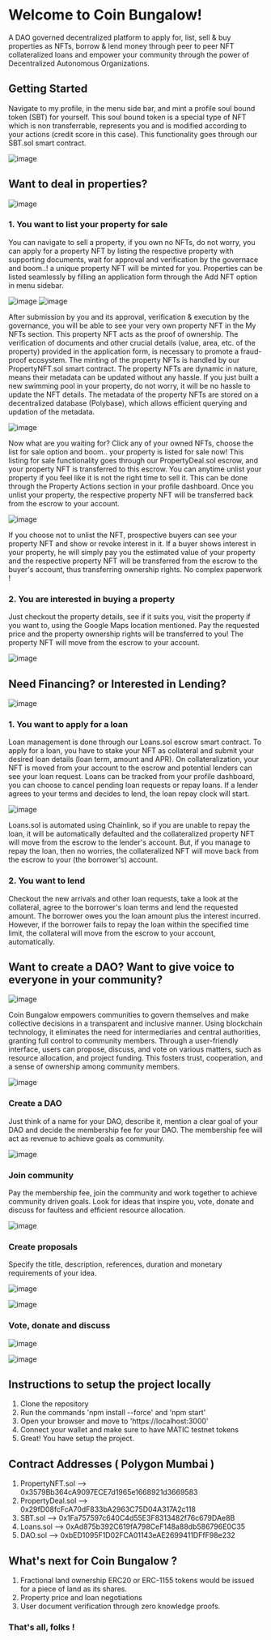 # Welcome to Coin Bungalow!

A DAO governed decentralized platform to apply for, list, sell & buy properties as NFTs, borrow & lend money through peer to peer NFT collateralized loans and empower your community through the power of Decentralized Autonomous Organizations. 

## Getting Started
Navigate to my profile, in the menu side bar, and mint a profile soul bound token (SBT) for yourself. This soul bound token is a special type of NFT which is non transferrable, represents you and is modified according to your actions (credit score in this case). This functionality goes through our SBT.sol smart contract.

![image](https://github.com/Created-for-a-purpose/CoinBungalow/assets/97793907/ad164816-b969-4f54-a6ab-5019d569cb0a)

## Want to deal in properties?

![image](https://github.com/Created-for-a-purpose/CoinBungalow/assets/97793907/7395abdb-8515-4b23-97e4-1e0b081bba79)

### 1. You want to list your property for sale
You can navigate to sell a property, if you own no NFTs, do not worry, you can apply for a property NFT by listing the respective property with supporting documents, wait for approval and verification by the governace and boom..! a unique property NFT will be minted for you.
Properties can be listed seamlessly by filling an application form through the Add NFT option in menu sidebar.

![image](https://github.com/Created-for-a-purpose/CoinBungalow/assets/97793907/9b06c1a7-aedb-47b4-9442-49d8ed001732)
![image](https://github.com/Created-for-a-purpose/CoinBungalow/assets/97793907/071cb324-d0a2-46a9-87d8-4a3129371aaa)

After submission by you and its approval, verification & execution by the governance, you will be able to see your very own property NFT in the My NFTs section. This property NFT acts as the proof of ownership.
The verification of documents and other crucial details (value, area, etc. of the property) provided in the application form, is necessary to promote a fraud-proof ecosystem. The minting of the property NFTs is handled by our PropertyNFT.sol smart contract.
The property NFTs are dynamic in nature, means their metadata can be updated without any hassle. If you just built a new swimming pool in your property, do not worry, it will be no hassle to update the NFT details. The metadata of the property NFTs are stored on a decentralized database (Polybase), which allows efficient querying and updation of the metadata.

![image](https://github.com/Created-for-a-purpose/CoinBungalow/assets/97793907/3fadc8ea-f10c-4387-af87-6e0b01a0bee7)

Now what are you waiting for? Click any of your owned NFTs, choose the list for sale option and boom.. your property is listed for sale now! This listing for sale functionality goes through our PropertyDeal.sol escrow, and your property NFT is transferred to this escrow. You can anytime unlist your property if you feel like it is not the right time to sell it. This can be done through the Property Actions section in your profile dashboard. Once you unlist your property, the respective property NFT will be transferred back from the escrow to your account.

![image](https://github.com/Created-for-a-purpose/CoinBungalow/assets/97793907/a2637ad7-1cab-4444-8613-a6863de2ae5d)

If you choose not to unlist the NFT, prospective buyers can see your property NFT and show or revoke interest in it. If a buyer shows interest in your property, he will simply pay you the estimated value of your property and the respective property NFT will be transferred from the escrow to the buyer's account, thus transferring ownership rights. No complex paperwork !

### 2. You are interested in buying a property
Just checkout the property details, see if it suits you, visit the property if you want to, using the Google Maps location mentioned. Pay the requested price and the property ownership rights will be transferred to you! The property NFT will move from the escrow to your account.

![image](https://github.com/Created-for-a-purpose/CoinBungalow/assets/97793907/aa9aa318-97eb-42c7-b7e5-e308f7c74f7c)


## Need Financing? or Interested in Lending?

![image](https://github.com/Created-for-a-purpose/CoinBungalow/assets/97793907/3bf5e403-8f25-4238-9602-f2a660fc7311)

### 1. You want to apply for a loan

Loan management is done through our Loans.sol escrow smart contract. To apply for a loan, you have to stake your NFT as collateral and submit your desired loan details (loan term, amount and APR). On collateralization, your NFT is moved from your account to the escrow and potential lenders can see your loan request. Loans can be tracked from your profile dashboard, you can choose to cancel pending loan requests or repay loans. If a lender agrees to your terms and decides to lend, the loan repay clock will start. 

![image](https://github.com/Created-for-a-purpose/CoinBungalow/assets/97793907/d41b844b-e6d5-48c1-8053-690e941f62e8)

Loans.sol is automated using Chainlink, so if you are unable to repay the loan, it will be automatically defaulted and the collateralized property NFT will move from the escrow to the lender's account. But, if you manage to repay the loan, then no worries, the collateralized NFT will move back from the escrow to your (the borrower's) account.

### 2. You want to lend

Checkout the new arrivals and other loan requests, take a look at the collateral, agree to the borrower's loan terms and lend the requested amount. The borrower owes you the loan amount plus the interest incurred. However, if the borrower fails to repay the loan within the specified time limit, the collateral will move from the escrow to your account, automatically.

## Want to create a DAO? Want to give voice to everyone in your community? 

![image](https://github.com/Created-for-a-purpose/CoinBungalow/assets/97793907/29a0fc46-80bb-4858-9ddb-739b1a643828)

Coin Bungalow empowers communities to govern themselves and make collective decisions in a transparent and inclusive manner. Using blockchain technology, it eliminates the need for intermediaries and central authorities, granting full control to community members. Through a user-friendly interface, users can propose, discuss, and vote on various matters, such as resource allocation, and project funding. This fosters trust, cooperation, and a sense of ownership among community members.

![image](https://github.com/Created-for-a-purpose/CoinBungalow/assets/97793907/f6f458c3-7083-45f9-a7d8-bb467456b840)

### Create a DAO

Just think of a name for your DAO, describe it, mention a clear goal of your DAO and decide the membership fee for your DAO. The membership fee will act as revenue to achieve goals as community.

![image](https://github.com/Created-for-a-purpose/CoinBungalow/assets/97793907/4387f94a-1dee-4206-a07d-91aafe846644)

### Join community

Pay the membership fee, join the community and work together to achieve community driven goals. Look for ideas that inspire you, vote, donate and discuss for faultess and efficient resource allocation.

![image](https://github.com/Created-for-a-purpose/CoinBungalow/assets/97793907/6c0a6de5-4c4c-4052-81e2-b42732b48928)

### Create proposals

Specify the title, description, references, duration and monetary requirements of your idea.

![image](https://github.com/Created-for-a-purpose/CoinBungalow/assets/97793907/9fe5d5c7-5401-4576-85fb-73ae77521ad6)

![image](https://github.com/Created-for-a-purpose/CoinBungalow/assets/97793907/3b95829d-2c40-4323-88e9-3ea5b7458541)

### Vote, donate and discuss

![image](https://github.com/Created-for-a-purpose/CoinBungalow/assets/97793907/606e80ff-e7ab-4429-b280-f976368a1e21)

![image](https://github.com/Created-for-a-purpose/CoinBungalow/assets/97793907/9afd4c1c-338f-4c7a-a7cf-84eb477627e4)

## Instructions to setup the project locally
1. Clone the repository
2. Run the commands 'npm install --force' and 'npm start'
3. Open your browser and move to 'https://localhost:3000'
4. Connect your wallet and make sure to have MATIC testnet tokens
5. Great! You have setup the project.

## Contract Addresses ( Polygon Mumbai )
1. PropertyNFT.sol --> 0x3579Bb364cA9097ECE7d1965e1668921d3669583
2. PropertyDeal.sol --> 0x29fD08fcFcA70dF833bA2963C75D04A317A2c118
3. SBT.sol --> 0x1Fa757597c640C4d55E3F8313482f76c679DAe8B
4. Loans.sol --> 0xAd875b392C619fA798CeF148a88db586796E0C35
5. DAO.sol --> 0xbED1095F1D02FCA01143eAE2699411DFfF98e232

## What's next for Coin Bungalow ?
1. Fractional land ownership
   ERC20 or ERC-1155 tokens would be issued for a piece of land as its shares.
2. Property price and loan negotiations
3. User document verification through zero knowledge proofs.

   
### That's all, folks !




